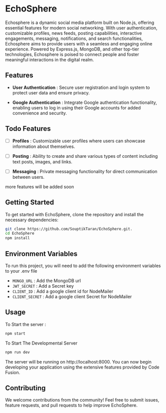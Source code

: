 # EchoSphere

Echosphere is a dynamic social media platform built on Node.js, offering essential features for modern social networking. With user authentication, customizable profiles, news feeds, posting capabilities, interactive engagements, messaging, notifications, and search functionalities, Echosphere aims to provide users with a seamless and engaging online experience. Powered by Express.js, MongoDB, and other top-tier technologies, Echosphere is poised to connect people and foster meaningful interactions in the digital realm.

## Features

- **User Authentication** : Secure user registration and login system to protect user data and ensure privacy.

- **Google Authentication** : Integrate Google authentication functionality, enabling users to log in using their Google accounts for added convenience and security.

## Todo Features
- [ ]  **Profiles** : Customizable user profiles where users can showcase information about themselves.  

- [ ] **Posting** : Ability to create and share various types of content including text posts, images, and links.

- [ ] **Messaging** : Private messaging functionality for direct communication between users.

more features will be added soon

## Getting Started


To get started with EchoSphere, clone the repository and install the necessary dependencies:

```bash
git clone https://github.com/SouptikTaran/EchoSphere.git.
cd EchoSphere
npm install
```


## Environment Variables

To run this project, you will need to add the following environment variables to your .env file

- `MONGO_URL` : Add the MongoDB url 
- `JWT_SECRET` : Add a Secret key
- `CLIENT_ID` : Add a google client id for NodeMailer
- `CLIENT_SECRET` : Add a google client Secret for NodeMailer



## Usage 
To Start the server :
```bash
npm start 
```
To Start The Developmental Server
```bash
npm run dev
```
The server will be running on http://localhost:8000. You can now begin developing your application using the extensive features provided by Code Fusion.
## Contributing
We welcome contributions from the community! Feel free to submit issues, feature requests, and pull requests to help improve EchoSphere.




